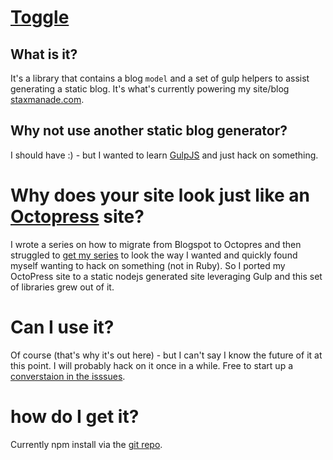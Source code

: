 ---
---


# [Toggle](https://github.com/togglejs/toggle)

## What is it?

It's a library that contains a blog `model` and a set of gulp helpers to assist generating a static blog. It's what's currently powering my site/blog [staxmanade.com](http://staxmanade.com).

## Why not use another static blog generator?

I should have :) - but I wanted to learn [GulpJS](http://gulpjs.com) and just hack on something.

# Why does your site look just like an [Octopress](http://octopress.org) site?

I wrote a series on how to migrate from Blogspot to Octopres and then struggled to [get my series](https://github.com/jekyll/jekyll/issues/2226) to look the way I wanted and quickly found myself wanting to hack on something (not in Ruby). So I ported my OctoPress site to a static nodejs generated site leveraging Gulp and this set of libraries grew out of it.

# Can I use it?

Of course (that's why it's out here) - but I can't say I know the future of it at this point. I will probably hack on it once in a while. Free to start up a [converstaion in the isssues](https://github.com/togglejs/toggle/issues).

# how do I get it?

Currently npm install via the [git repo](https://github.com/togglejs/toggle).
